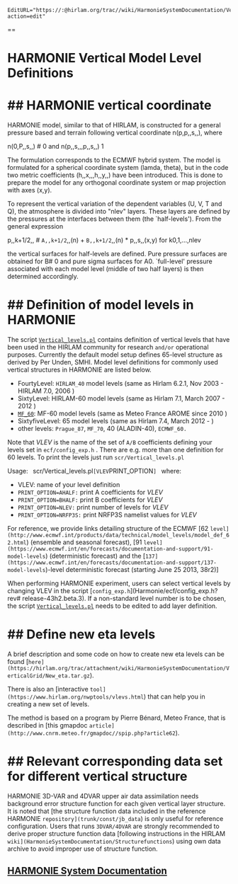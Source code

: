 ```@meta
EditURL="https://:@hirlam.org/trac//wiki/HarmonieSystemDocumentation/VerticalGrid?action=edit"
```

==
# HARMONIE Vertical Model Level Definitions 

# ## HARMONIE vertical coordinate
HARMONIE model, similar to that of HIRLAM, is constructed for a general pressure based and terrain following vertical coordinate n(p,p,,s,,), where

n(0,P,,s,,) # 0 and n(p,,s,,,p,,s,,) 1

The formulation corresponds to the ECMWF hybrid system. The model is formulated for a spherical coordinate system (lamda, theta), but in the code two metric coefficients (h,,x,,,h,,y,,) have been introduced. This is done to prepare the model for any orthogonal coordinate system or map projection with axes (x,y). 

To represent the vertical variation of the dependent variables (U, V, T and Q), the atmosphere is divided into "nlev" layers. These layers are defined by the pressures at the interfaces between them (the `half-levels'). From the general expression

p,,k+1/2,, # `A,,k+1/2`,,(n) + `B,,k+1/2`,,(n) * p,,s,,(x,y)          for k0,1,...,nlev

the vertical surfaces for half-levels are defined. Pure pressure surfaces are obtained for B# 0 and pure sigma surfaces for A0. `full-level' pressure associated with each model level (middle of two half layers) is then determined accordingly.
# ## Definition of model levels in HARMONIE
The script [`Vertical_levels.pl`](Harmonie/scr/Vertical_levels.pl?rev=release-43h2.beta.3) contains definition of vertical levels that have been used in the HIRLAM community for research `and/or` operational purposes. Currently the default model setup defines 65-level structure as derived by Per Unden, SMHI. Model level definitions for commonly used vertical structures in HARMONIE are listed below.
 * FourtyLevel: `HIRLAM_40` model levels (same as Hirlam 6.2.1, Nov 2003 - HIRLAM 7.0, 2006 )
 * SixtyLevel: HIRLAM-60 model levels (same as Hirlam 7.1, March 2007 - 2012 )
 * [`MF_60`](MFSixtyLevel): MF-60 model levels (same as Meteo France AROME since 2010 )
 * SixtyfiveLevel: 65 model levels (same as Hirlam 7.4, March 2012 - )
 * other levels: `Prague_87`, `MF_70`, 40 (ALADIN-40), `ECMWF_60.`

Note that *VLEV* is the name of the set of `A/B` coefficients defining your levels set in `ecf/config_exp.h` . There are e.g. more than one definition for 60 levels. To print the levels just run 
`scr/Vertical_levels.pl `

Usage:
` `scr/Vertical_levels.pl` [VLEV `PRINT_OPTION`] `
where:
 * VLEV: name of your level definition
 * `PRINT_OPTION=AHALF:` print A coefficients for *VLEV*
 * `PRINT_OPTION=BHALF:` print B coefficients for *VLEV*
 * `PRINT_OPTION=NLEV:` print number of levels for *VLEV*
 * `PRINT_OPTION=NRFP3S:` print NRFP3S namelist values for *VLEV*

For reference, we provide links detailing structure of the ECMWF [62 `level](http://www.ecmwf.int/products/data/technical/model_levels/model_def_62.html`) (ensemble and seasonal forecast), 
[91 `level](https://www.ecmwf.int/en/forecasts/documentation-and-support/91-model-levels`) (deterministic forecast) and the [`137](https://www.ecmwf.int/en/forecasts/documentation-and-support/137-model-levels`)-level deterministic forecast (starting June 25 2013, 38r2)]

When performing HARMONIE experiment, users can select vertical levels by changing VLEV in the script [`config_exp.h`](Harmonie/ecf/config_exp.h?rev# release-43h2.beta.3). If a non-standard level number is to be chosen, the script [`Vertical_levels.pl`](Harmonie/scr/Vertical_levels.pl?revrelease-43h2.beta.3) needs to be edited to add layer definition.

# ## Define new eta levels

A brief description and some code on how to create new eta levels can be found [`here](https://hirlam.org/trac/attachment/wiki/HarmonieSystemDocumentation/VerticalGrid/New_eta.tar.gz`).

There is also an [interactive `tool](https://www.hirlam.org/nwptools/vlevs.html`) that can help you in creating a new set of levels.


The method is based on a program by Pierre Bénard, Meteo France, that is described in [this gmapdoc `article](http://www.cnrm.meteo.fr/gmapdoc//spip.php?article62`).

# ## Relevant corresponding data set for different vertical structure
HARMONIE 3D-VAR and 4DVAR upper air data assimilation needs background error structure function for each given vertical layer structure. It is noted that [the structure function data included in the reference HARMONIE `repository](trunk/const/jb_data`) is only useful for reference configuration. Users that runs `3DVAR/4DVAR` are strongly recommended to derive proper structure function data [following instructions in the HIRLAM `wiki](HarmonieSystemDocumentation/Structurefunctions`) using own data archive to avoid improper use of structure function.


[HARMONIE System Documentation](HarmonieSystemDocumentation)
----



